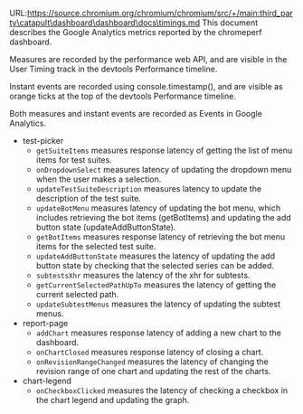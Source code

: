 URL:https://source.chromium.org/chromium/chromium/src/+/main:third_party\catapult\dashboard\dashboard\docs\timings.md
This document describes the Google Analytics metrics reported by
the chromeperf dashboard.

Measures are recorded by the performance web API, and are visible in the User
Timing track in the devtools Performance timeline.

Instant events are recorded using console.timestamp(), and are visible as orange
ticks at the top of the devtools Performance timeline.

Both measures and instant events are recorded as Events in Google Analytics.

* test-picker
  * `getSuiteItems` measures response latency of getting the list of menu items
    for test suites.
  * `onDropdownSelect` measures latency of updating the dropdown menu when the
    user makes a selection.
  * `updateTestSuiteDescription` measures latency to update the description of
    the test suite.
  * `updateBotMenu` measures latency of updating the bot menu, which includes
    retrieving the bot items (getBotItems) and updating the add button state
    (updateAddButtonState).
  * `getBotItems` measures response latency of retrieving the bot menu items for
    the selected test suite.
  * `updateAddButtonState` measures the latency of updating the add button state
    by checking that the selected series can be added.
  * `subtestsXhr` measures the latency of the xhr for subtests.
  * `getCurrentSelectedPathUpTo` measures the latency of getting the current
    selected path.
  * `updateSubtestMenus` measures the latency of updating the subtest menus.
* report-page
  * `addChart` measures response latency of adding a new chart to the dashboard.
  * `onChartClosed` measures response latency of closing a chart.
  * `onRevisionRangeChanged` measures the latency of changing the revision range
    of one chart and updating the rest of the charts.
* chart-legend
  * `onCheckboxClicked` measures the latency of checking a checkbox in the chart
    legend and updating the graph.
